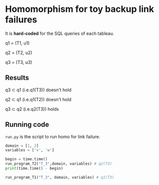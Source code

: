 # Homomorphism for toy backup link failures

It is **hard-coded** for the SQL queries of each tableau.

q1 = (T1, u1)

q2 = (T2, u2)

q3 = (T3, u3)

## Results

q3 $\subset$ q1 (i.e.q1(T3)) doesn't hold

q2 $\subset$ q1 (i.e.q1(T2)) doesn't hold

q3 $\subset$ q2 (i.e.q2(T3)) holds

## Running code

`run.py` is the script to run homo for link failure.

```python
domain = [1, 2]
variables = ['v', 'w']

begin = time.time()
run_program_T2("T_3",domain, variables) # q2(T3)
print(time.time() - begin)

run_program_T1("T_3", domain, variables) # q1(T3)
```